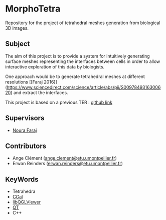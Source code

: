 # MorphoTetra
Repository for the project of tetrahedral meshes generation from biological 3D images.

## Subject 
The aim of this project is to provide a system for intuitively generating surface meshes representing the interfaces between cells in order to allow interactive exploration of this data by biologists.

One approach would be to generate tetrahedral meshes at different resolutions \[[Faraj 2016]\](https://www.sciencedirect.com/science/article/abs/pii/S0097849316300620) and extract the interfaces.

This project is based on a previous TER : [github link](https://github.com/Isnao/TER_GenMaillage) 

## Supervisors
- [Noura Faraj](https://www.lirmm.fr/~nfaraj/)

## Contributors
- Ange Clément (ange.clement@etu.umontpellier.fr)
- Erwan Reinders (erwan.reinders@etu.umontpellier.fr)

## KeyWords
- Tetrahedra
- [CGal](https://www.cgal.org/download/windows.html)
- [libQGLViewer](http://libqglviewer.com/)
- [QT](https://www.qt.io/)
- C++
